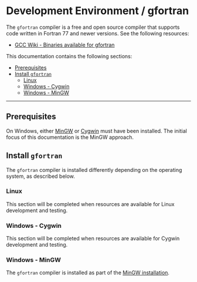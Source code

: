 # Development Environment / gfortran

The `gfortran` compiler is a free and open source compiler that supports code written in Fortran 77 and newer versions.
See the following resources:

* [GCC Wiki - Binaries available for gfortran](https://gcc.gnu.org/wiki/GFortranBinaries)

This documentation contains the following sections:

* [Prerequisites](#prerequisites)
* [Install `gfortran`](#install-gfortran)
	+ [Linux](#linux)
	+ [Windows - Cygwin](#windows-cygwin)
	+ [Windows - MinGW](#windows-mingw)

--------------------

## Prerequisites

On Windows, either [MinGW](machine.md#install-mingw-native-windows-32-bit) or [Cygwin](machine.md#install-cygwin) must have been installed.
The initial focus of this documentation is the MinGW approach.

## Install `gfortran`

The `gfortran` compiler is installed differently depending on the operating system, as described below.

### Linux

This section will be completed when resources are available for Linux development and testing.

### Windows - Cygwin

This section will be completed when resources are available for Cygwin development and testing.

### Windows - MinGW

The `gfortran` compiler is installed as part of the [MinGW installation](machine.md#install-mingw).
